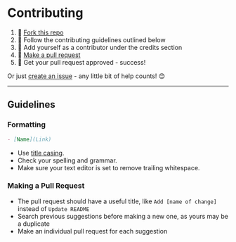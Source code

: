 # Contributing

1. 🍴 [Fork this repo](https://github.com/fvcproductions/readme#fork-destination-box)
2. 🔨 Follow the contributing guidelines outlined below
3. 👥 Add yourself as a contributor under the credits section
4. 🔧 [Make a pull request](https://github.com/fvcproductions/readme/compare)
5. 🎉 Get your pull request approved - success!

Or just [create an issue](https://github.com/fvcproductions/readme/issues) - any little bit of help counts! 😊

---

## Guidelines

### Formatting

```markdown
- [Name](Link)
```

- Use [title casing](http://titlecapitalization.com).
- Check your spelling and grammar.
- Make sure your text editor is set to remove trailing whitespace.

### Making a Pull Request

- The pull request should have a useful title, like `Add [name of change]` instead of `Update README`
- Search previous suggestions before making a new one, as yours may be a duplicate
- Make an individual pull request for each suggestion